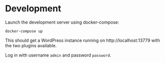# Development

Launch the development server using docker-compose:

    docker-compose up

This should get a WordPress instance running on http://localhost:13779 with the
two plugins available.

Log in with username `admin` and password `password`.
